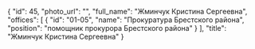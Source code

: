 {
    "id": 45,
    "photo_url": "",
    "full_name": "Жминчук Кристина Сергеевна",
    "offices": [
        {
            "id": "01-05",
            "name": "Прокуратура Брестского района",
            "position": "помощник прокурора Брестского района"
        }
    ],
    "title": "Жминчук Кристина Сергеевна"
}